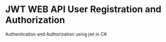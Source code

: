 # JWT WEB API User Registration and Authorization
Authentication  and Authorization using jwt in C#
